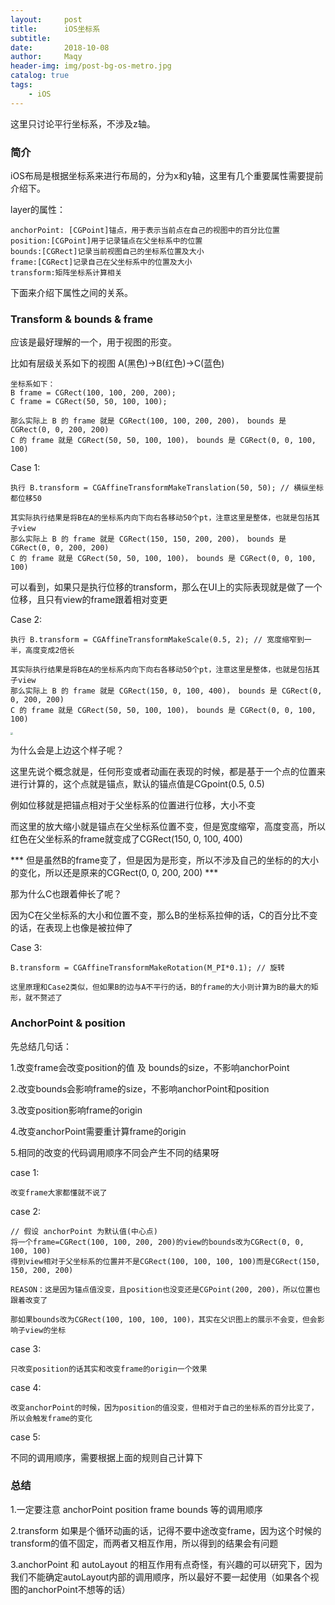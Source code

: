 ```yaml
---
layout:     post
title:      iOS坐标系
subtitle:   
date:       2018-10-08
author:     Maqy
header-img: img/post-bg-os-metro.jpg
catalog: true
tags:
    - iOS
---
```




这里只讨论平行坐标系，不涉及z轴。

### 简介

iOS布局是根据坐标系来进行布局的，分为x和y轴，这里有几个重要属性需要提前介绍下。

layer的属性：

```
anchorPoint: [CGPoint]锚点，用于表示当前点在自己的视图中的百分比位置
position:[CGPoint]用于记录锚点在父坐标系中的位置
bounds:[CGRect]记录当前视图自己的坐标系位置及大小
frame:[CGRect]记录自己在父坐标系中的位置及大小
transform:矩阵坐标系计算相关
```

下面来介绍下属性之间的关系。



### Transform & bounds & frame

应该是最好理解的一个，用于视图的形变。

比如有层级关系如下的视图 A(黑色)->B(红色)->C(蓝色)

```
坐标系如下：
B frame = CGRect(100, 100, 200, 200);
C frame = CGRect(50, 50, 100, 100);

那么实际上 B 的 frame 就是 CGRect(100, 100, 200, 200)， bounds 是 CGRect(0, 0, 200, 200)
C 的 frame 就是 CGRect(50, 50, 100, 100)， bounds 是 CGRect(0, 0, 100, 100)
```

Case 1:

```
执行 B.transform = CGAffineTransformMakeTranslation(50, 50); // 横纵坐标都位移50

其实际执行结果是将B在A的坐标系内向下向右各移动50个pt，注意这里是整体，也就是包括其子view
那么实际上 B 的 frame 就是 CGRect(150, 150, 200, 200)， bounds 是 CGRect(0, 0, 200, 200)
C 的 frame 就是 CGRect(50, 50, 100, 100)， bounds 是 CGRect(0, 0, 100, 100)
```

可以看到，如果只是执行位移的transform，那么在UI上的实际表现就是做了一个位移，且只有view的frame跟着相对变更

Case 2:

```
执行 B.transform = CGAffineTransformMakeScale(0.5, 2); // 宽度缩窄到一半，高度变成2倍长

其实际执行结果是将B在A的坐标系内向下向右各移动50个pt，注意这里是整体，也就是包括其子view
那么实际上 B 的 frame 就是 CGRect(150, 0, 100, 400)， bounds 是 CGRect(0, 0, 200, 200)
C 的 frame 就是 CGRect(50, 50, 100, 100)， bounds 是 CGRect(0, 0, 100, 100)
```

<img src="https://user-images.githubusercontent.com/12802196/86130588-eee6d000-bb16-11ea-93f1-6f2871741a0a.JPEG" style="zoom:25%;" />

为什么会是上边这个样子呢？

这里先说个概念就是，任何形变或者动画在表现的时候，都是基于一个点的位置来进行计算的，这个点就是锚点，默认的锚点值是CGpoint(0.5, 0.5)

例如位移就是把锚点相对于父坐标系的位置进行位移，大小不变

而这里的放大缩小就是锚点在父坐标系位置不变，但是宽度缩窄，高度变高，所以红色在父坐标系的frame就变成了CGRect(150, 0, 100, 400)

*** 但是虽然B的frame变了，但是因为是形变，所以不涉及自己的坐标的的大小的变化，所以还是原来的CGRect(0, 0, 200, 200) ***

那为什么C也跟着伸长了呢？

因为C在父坐标系的大小和位置不变，那么B的坐标系拉伸的话，C的百分比不变的话，在表现上也像是被拉伸了

Case 3:

```
B.transform = CGAffineTransformMakeRotation(M_PI*0.1); // 旋转

这里原理和Case2类似，但如果B的边与A不平行的话，B的frame的大小则计算为B的最大的矩形，就不赘述了
```



### AnchorPoint & position

先总结几句话：

1.改变frame会改变position的值 及 bounds的size，不影响anchorPoint

2.改变bounds会影响frame的size，不影响anchorPoint和position

3.改变position影响frame的origin

4.改变anchorPoint需要重计算frame的origin

5.相同的改变的代码调用顺序不同会产生不同的结果呀



case 1:

```
改变frame大家都懂就不说了
```



case 2:

```
// 假设 anchorPoint 为默认值(中心点)
将一个frame=CGRect(100, 100, 200, 200)的view的bounds改为CGRect(0, 0, 100, 100)
得到view相对于父坐标系的位置并不是CGRect(100, 100, 100, 100)而是CGRect(150, 150, 200, 200)

REASON：这是因为锚点值没变，且position也没变还是CGPoint(200, 200)，所以位置也跟着改变了

那如果bounds改为CGRect(100, 100, 100, 100)，其实在父识图上的展示不会变，但会影响子view的坐标
```



case 3:

```
只改变position的话其实和改变frame的origin一个效果
```



case 4:

```
改变anchorPoint的时候，因为position的值没变，但相对于自己的坐标系的百分比变了，所以会触发frame的变化
```



case 5:

不同的调用顺序，需要根据上面的规则自己计算下



### 总结

1.一定要注意 anchorPoint position frame bounds 等的调用顺序

2.transform 如果是个循环动画的话，记得不要中途改变frame，因为这个时候的transform的值不固定，而两者又相互作用，所以得到的结果会有问题

3.anchorPoint 和 autoLayout 的相互作用有点奇怪，有兴趣的可以研究下，因为我们不能确定autoLayout内部的调用顺序，所以最好不要一起使用（如果各个视图的anchorPoint不想等的话）